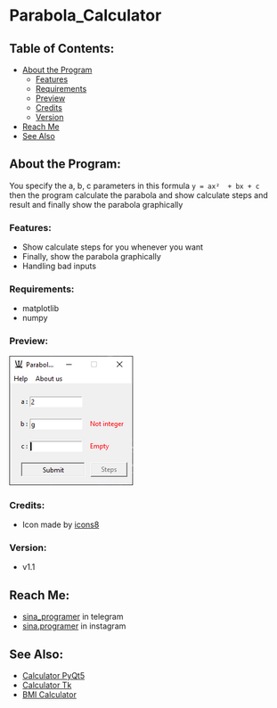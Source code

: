 # Parabola_Calculator

## **Table of Contents:**
- [About the Program](#about-the-program)
  - [Features](#features)
  - [Requirements](#requirements)
  - [Preview](#preview)
  - [Credits](#credits)
  - [Version](#version)
- [Reach Me](#reach-me)
- [See Also](#see-also)

## **About the Program:**
You specify the a, b, c parameters in this formula  `y = ax²  + bx + c` <br>
then the program calculate the parabola and show calculate steps and result and finally show the parabola graphically

### **Features:**
- Show calculate steps for you whenever you want
- Finally, show the parabola graphically
- Handling bad inputs

### Requirements:
- matplotlib
- numpy

### **Preview:** 
![preview](/Files/preview.png)

### **Credits:**
- Icon made by [icons8](https://icons8.com/)

### **Version:**
- v1.1

## **Reach Me:**
- [sina_programer](https://t.me/sina_programer) in telegram
- [sina.programer](https://www.instagram.com/sina.programer) in instagram

## **See Also:**
- [Calculator PyQt5](https://github.com/sina-programer/Calculator_PyQt5)
- [Calculator Tk](https://github.com/sina-programer/Calculator_Tk)
- [BMI Calculator](https://github.com/sina-programer/BMI_Calculator)
